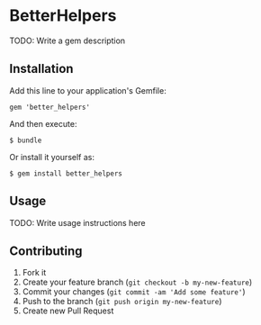 # BetterHelpers

TODO: Write a gem description

## Installation

Add this line to your application's Gemfile:

    gem 'better_helpers'

And then execute:

    $ bundle

Or install it yourself as:

    $ gem install better_helpers

## Usage

TODO: Write usage instructions here

## Contributing

1. Fork it
2. Create your feature branch (`git checkout -b my-new-feature`)
3. Commit your changes (`git commit -am 'Add some feature'`)
4. Push to the branch (`git push origin my-new-feature`)
5. Create new Pull Request
